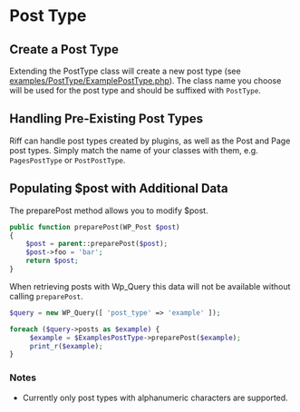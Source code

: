 # Post Type

## Create a Post Type

Extending the PostType class will create a new post type (see [examples/PostType/ExamplePostType.php](../examples/PostType/ExamplePostType.php)). The class name you choose will be used for the post type and should be suffixed with `PostType`.

## Handling Pre-Existing Post Types

Riff can handle post types created by plugins, as well as the Post and Page post types. Simply match the name of your classes with them, e.g. `PagesPostType` or `PostPostType`.

## Populating $post with Additional Data

The preparePost method allows you to modify $post.

```php
public function preparePost(WP_Post $post)
{
    $post = parent::preparePost($post);
    $post->foo = 'bar';
    return $post;
}
```

When retrieving posts with Wp_Query this data will not be available without calling `preparePost`.

```php
$query = new WP_Query([ 'post_type' => 'example' ]);

foreach ($query->posts as $example) {
     $example = $ExamplesPostType->preparePost($example);
     print_r($example);
}
```

### Notes

- Currently only post types with alphanumeric characters are supported.